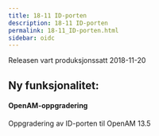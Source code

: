 ```yaml
---
title: 18-11 ID-porten
description: 18-11 ID-porten
permalink: 18-11_ID-porten.html
sidebar: oidc
---
```





Releasen vart produksjonssatt 2018-11-20

## Ny funksjonalitet:


#### OpenAM-oppgradering

 Oppgradering av ID-porten til OpenAM 13.5 